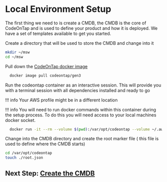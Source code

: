 # Local Environment Setup

The first thing we need to is create a CMDB, the CMDB is the core of CodeOnTap and is used to define your product and how it is deployed. We have a set of templates available to get you started.

Create a directory that will be used to store the CMDB and change into it

```bash
mkdir ~/msw
cd ~/msw
```

Pull down the [CodeOnTap docker image](https://hub.docker.com/r/codeontap/gen3/)

```bash
  docker image pull codeontap/gen3
```

Run the codeontap container as an interactive session. This will provide you with a terminal session with all dependencies installed and ready to go

!!! info
  Your AWS profile might be in a different location

!!! info
  You will need to run docker commands within this container during the setup process. To do this you will need access to your local machines docker socket.

```bash
  docker run -it --rm --volume $(pwd):/var/opt/codeontap --volume ~/.aws:/root/.aws --volume /var/run/docker.sock:/var/run/docker.sock codeontap/gen3
```

Change into the CMDB directory and create the root marker file ( this file is used to define where the CMDB starts)

```bash
cd /var/opt/codeontap
touch ./root.json
```

## Next Step: [Create the CMDB](./cmdb-setup.md)
